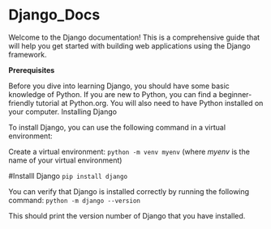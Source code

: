 # Django_Docs

Welcome to the Django documentation! This is a comprehensive guide that will help you get started with building web applications using the Django framework.

**Prerequisites**

Before you dive into learning Django, you should have some basic knowledge of Python. If you are new to Python, you can find a beginner-friendly tutorial at Python.org. You will also need to have Python installed on your computer.
Installing Django

To install Django, you can use the following command in a virtual environment:

Create a virtual environment:
`python -m venv myenv` (where *myenv* is the name of your virtual environment)

#Installl Django
`pip install django`

You can verify that Django is installed correctly by running the following command:
`python -m django --version`

This should print the version number of Django that you have installed.
